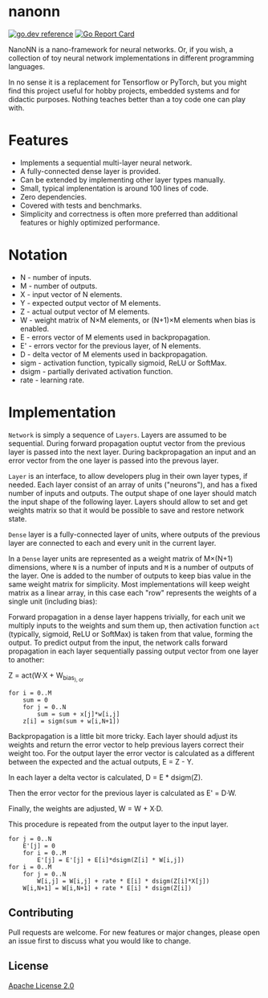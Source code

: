 # nanonn

[![go.dev reference](https://img.shields.io/badge/go.dev-reference-007d9c?logo=go&logoColor=white&style=flat-square)](https://pkg.go.dev/github.com/zserge/nanonn/go)
[![Go Report Card](https://goreportcard.com/badge/github.com/zserge/nanonn)](https://goreportcard.com/report/github.com/zserge/nanonn)

NanoNN is a nano-framework for neural networks. Or, if you wish, a collection of toy neural network implementations in different programming languages.

In no sense it is a replacement for Tensorflow or PyTorch, but you might find this project useful for hobby projects, embedded systems and for didactic purposes. Nothing teaches better than a toy code one can play with.

# Features

* Implements a sequential multi-layer neural network.
* A fully-connected dense layer is provided.
* Can be extended by implementing other layer types manually.
* Small, typical implenentation is around 100 lines of code.
* Zero dependencies.
* Covered with tests and benchmarks.
* Simplicity and correctness is often more preferred than additional features or highly optimized performance.

# Notation

* N - number of inputs.
* M - number of outputs.
* X - input vector of N elements.
* Y - expected output vector of M elements.
* Z - actual output vector of M elements.
* W - weight matrix of N×M elements, or (N+1)×M elements when bias is enabled.
* E - errors vector of M elements used in backpropagation.
* E' - errors vector for the previous layer, of N elements.
* D - delta vector of M elements used in backpropagation.
* sigm - activation function, typically sigmoid, ReLU or SoftMax.
* dsigm - partially derivated activation function.
* rate - learning rate.

# Implementation

`Network` is simply a sequence of `Layers`. Layers are assumed to be sequential. During forward propagation ouptut vector from the previous layer is passed into the next layer. During backpropagation an input and an error vector from the one layer is passed into the prevous layer.

`Layer` is an interface, to allow developers plug in their own layer types, if needed. Each layer consist of an array of units ("neurons"), and has a fixed number of inputs and outputs. The output shape of one layer should match the input shape of the following layer. Layers should allow to set and get weights matrix so that it would be possible to save and restore network state.

`Dense` layer is a fully-connected layer of units, where outputs of the previous layer are connected to each and every unit in the current layer.

In a `Dense` layer units are represented as a weight matrix of M×(N+1) dimensions, where `N` is a number of inputs and `M` is a number of outputs of the layer. One is added to the number of outputs to keep bias value in the same weight matrix for simplicity. Most implementations will keep weight matrix as a linear array, in this case each "row" represents the weights of a single unit (including bias):

Forward propagation in a dense layer happens trivially, for each unit we multiply inputs to the weights and sum them up, then activation function `act` (typically, sigmoid, ReLU or SoftMax) is taken from that value, forming the output. To predict output from the input, the network calls forward propagation in each layer sequentially passing output vector from one layer to another:

Z = act(W·X + W<sub>bias<sub>), or

```
for i = 0..M
	sum = 0
	for j = 0..N
		sum = sum + x[j]*w[i,j]
	z[i] = sigm(sum + w[i,N+1])
```

Backpropagation is a little bit more tricky. Each layer should adjust its weights and return the error vector to help previous layers correct their weight too. For the output layer the error vector is calculated as a different between the expected and the actual outputs, E = Z - Y.

In each layer a delta vector is calculated, D = E * dsigm(Z).

Then the error vector for the previous layer is calculated as E' = D·W.

Finally, the weights are adjusted, W = W + X·D.

This procedure is repeated from the output layer to the input layer.

```
for j = 0..N
	E'[j] = 0
	for i = 0..M
		E'[j] = E'[j] + E[i]*dsigm(Z[i] * W[i,j])
for i = 0..M
	for j = 0..N
		W[i,j] = W[i,j] + rate * E[i] * dsigm(Z[i]*X[j])
	W[i,N+1] = W[i,N+1] + rate * E[i] * dsigm(Z[i])
```

## Contributing

Pull requests are welcome. For new features or major changes, please open an issue first to discuss what you would like to change.

## License

[Apache License 2.0](https://choosealicense.com/licenses/apache-2.0/)
